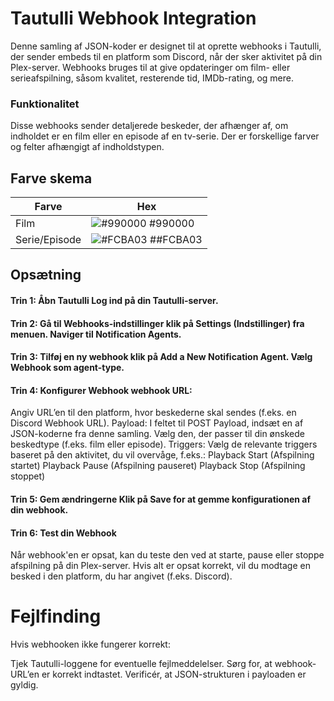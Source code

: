 
# Tautulli Webhook Integration

Denne samling af JSON-koder er designet til at oprette webhooks i Tautulli, der sender embeds til en platform som Discord, når der sker aktivitet på din Plex-server. Webhooks bruges til at give opdateringer om film- eller serieafspilning, såsom kvalitet, resterende tid, IMDb-rating, og mere.

### Funktionalitet
Disse webhooks sender detaljerede beskeder, der afhænger af, om indholdet er en film eller en episode af en tv-serie. Der er forskellige farver og felter afhængigt af indholdstypen.
## Farve skema

| Farve             | Hex                                                                |
| ----------------- | ------------------------------------------------------------------ |
| Film | ![#990000](https://via.placeholder.com/10/990000?text=+) #990000 |
| Serie/Episode | ![#FCBA03](https://via.placeholder.com/10/FCBA03?text=+) ##FCBA03 |

## Opsætning

#### Trin 1: Åbn Tautulli Log ind på din Tautulli-server.

#### Trin 2: Gå til Webhooks-indstillinger klik på Settings (Indstillinger) fra menuen. Naviger til Notification Agents.
#### Trin 3: Tilføj en ny webhook klik på Add a New Notification Agent. Vælg Webhook som agent-type.
#### Trin 4: Konfigurer Webhook webhook URL: 
Angiv URL’en til den platform, hvor beskederne skal sendes (f.eks. en Discord Webhook URL).
Payload:
I feltet til POST Payload, indsæt en af JSON-koderne fra denne samling. Vælg den, der passer til din ønskede beskedtype (f.eks. film eller episode).
Triggers:
Vælg de relevante triggers baseret på den aktivitet, du vil overvåge, f.eks.:
Playback Start (Afspilning startet)
Playback Pause (Afspilning pauseret)
Playback Stop (Afspilning stoppet)
#### Trin 5: Gem ændringerne Klik på Save for at gemme konfigurationen af din webhook.
#### Trin 6: Test din Webhook
Når webhook'en er opsat, kan du teste den ved at starte, pause eller stoppe afspilning på din Plex-server. Hvis alt er opsat korrekt, vil du modtage en besked i den platform, du har angivet (f.eks. Discord).

# Fejlfinding
Hvis webhooken ikke fungerer korrekt:

Tjek Tautulli-loggene for eventuelle fejlmeddelelser.
Sørg for, at webhook-URL’en er korrekt indtastet.
Verificér, at JSON-strukturen i payloaden er gyldig.

